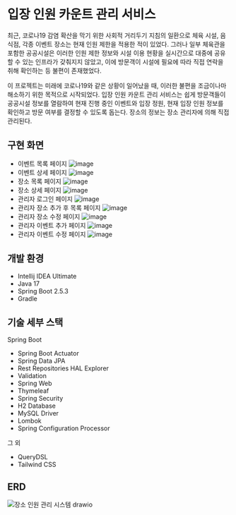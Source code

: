 # 입장 인원 카운트 관리 서비스

최근, 코로나19 감염 확산을 막기 위한 사회적 거리두기 지침의 일환으로 체육 시설, 음식점, 각종 이벤트 장소는 현재 인원 제한을 적용한 적이 있었다. 그러나 일부 체육관을 포함한 공공시설은 이러한 인원 제한 정보와 시설 이용 현황을 실시간으로 대중에 공유할 수 있는 인프라가 갖춰지지 않았고, 이에 방문객이 시설에 필요에 따라 직접 연락을 취해 확인하는 등 불편이 존재했었다. 

이 프로젝트는 미래에 코로나19와 같은 상황이 일어났을 때, 이러한 불편을 조금이나마 해소하기 위한 목적으로 시작되었다. 입장 인원 카운트 관리 서비스는 쉽게 방문객들이 공공시설 정보를 열람하여 현재 진행 중인 이벤트와 입장 정원, 현재 입장 인원 정보를 확인하고 방문 여부를 결정할 수 있도록 돕는다. 장소의 정보는 장소 관리자에 의해 직접 관리된다.

## 구현 화면
* 이벤트 목록 페이지
![image](https://github.com/user-attachments/assets/a62af9d9-03ff-4d18-88b8-a6a908b22e29)
* 이벤트 상세 페이지
![image](https://github.com/user-attachments/assets/c428e250-1fc5-4f93-92ae-6cf59f04eaea)
* 장소 목록 페이지
![image](https://github.com/user-attachments/assets/3b8ad9b3-4013-4e14-832d-bdd1dfb49b58)
* 장소 상세 페이지
![image](https://github.com/user-attachments/assets/7a814b4d-5f1c-4ccf-920b-dea3f758a3b6)
* 관리자 로그인 페이지
![image](https://github.com/user-attachments/assets/65f08d01-cecf-453a-a2d2-a1069f8db9c3)
* 관리자 장소 추가 후 목록 페이지
![image](https://github.com/user-attachments/assets/06fb10e2-8a6b-4957-9b8d-4e7dfdbc4a80)
* 관리자 장소 수정 페이지
![image](https://github.com/user-attachments/assets/43709048-b5ae-4f3d-8119-700b5a6a7bf4)
* 관리자 이벤트 추가 페이지
![image](https://github.com/user-attachments/assets/c70ad9e5-35bc-4bdc-94f5-dc4c9ab0277f)
* 관리자 이벤트 수정 페이지
![image](https://github.com/user-attachments/assets/32278337-6381-49a6-b427-86bb51f234ec)


## 개발 환경

* Intellij IDEA Ultimate
* Java 17
* Spring Boot 2.5.3
* Gradle

## 기술 세부 스택

Spring Boot

* Spring Boot Actuator
* Spring Data JPA
* Rest Repositories HAL Explorer
* Validation
* Spring Web
* Thymeleaf
* Spring Security
* H2 Database
* MySQL Driver
* Lombok
* Spring Configuration Processor

그 외

* QueryDSL
* Tailwind CSS

## ERD
![장소 인원 관리 시스템 drawio](https://github.com/yunh0/Personnel-Management-System/assets/114940378/0aa1fe72-3c96-4d8a-8fb0-c327d0a10d7f)
